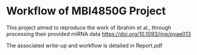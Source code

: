 # Workflow of MBI4850G Project 

This project aimed to reproduce the work of Ibrahim et al., through processing their provided miRNA data
https://doi.org/10.1093/ijnp/pyae013

The associated write-up and workflow is detailed in Report.pdf
